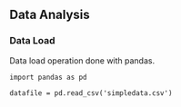 ## Data Analysis

### Data Load
Data load operation done with pandas.

```
import pandas as pd

datafile = pd.read_csv('simpledata.csv')
```